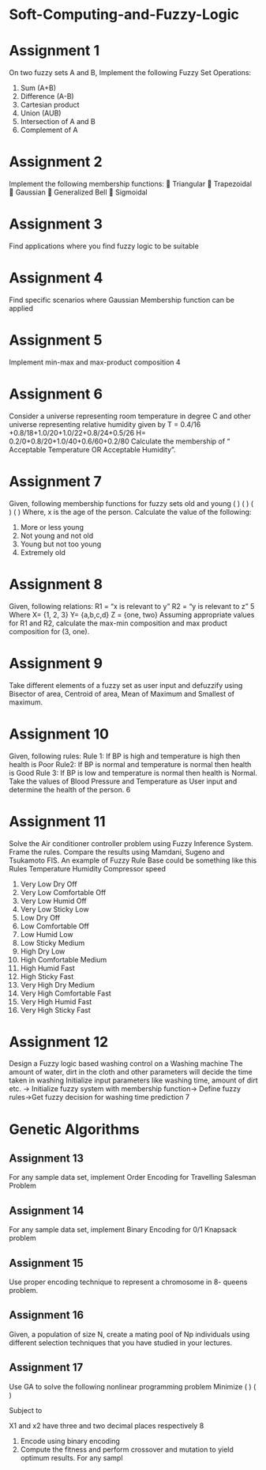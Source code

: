 # Soft-Computing-and-Fuzzy-Logic
# Assignment 1
On two fuzzy sets A and B, Implement the following Fuzzy Set
Operations:
1. Sum (A+B)
2. Difference (A-B)
3. Cartesian product
4. Union (AUB)
5. Intersection of A and B
6. Complement of A
# Assignment 2
Implement the following membership functions:
 Triangular
 Trapezoidal
 Gaussian
 Generalized Bell
 Sigmoidal
# Assignment 3
Find applications where you find fuzzy logic to be suitable
# Assignment 4
Find specific scenarios where Gaussian Membership function can be applied
# Assignment 5
Implement min-max and max-product composition
4
# Assignment 6
Consider a universe representing room temperature in degree C and other
universe representing relative humidity given by
T = 0.4/16 +0.8/18+1.0/20+1.0/22+0.8/24+0.5/26
H= 0.2/0+0.8/20+1.0/40+0.6/60+0.2/80
Calculate the membership of “ Acceptable Temperature OR Acceptable
Humidity”.
# Assignment 7
Given, following membership functions for fuzzy sets old and young
 ( ) ( )
 ( ) ( )
Where, x is the age of the person. Calculate the value of the following:
1. More or less young
2. Not young and not old
3. Young but not too young
4. Extremely old
# Assignment 8
Given, following relations:
R1 = “x is relevant to y”
R2 = “y is relevant to z”
5
Where
X= {1, 2, 3}
Y= {a,b,c,d}
Z = {one, two}
Assuming appropriate values for R1 and R2, calculate the max-min
composition and max product composition for (3, one).
# Assignment 9
Take different elements of a fuzzy set as user input and defuzzify using
Bisector of area, Centroid of area, Mean of Maximum and Smallest of
maximum.
# Assignment 10
Given, following rules:
Rule 1: If BP is high and temperature is high then health is Poor
Rule2: If BP is normal and temperature is normal then health is Good
Rule 3: If BP is low and temperature is normal then health is Normal.
Take the values of Blood Pressure and Temperature as User input and
determine the health of the person.
6
# Assignment 11
Solve the Air conditioner controller problem using Fuzzy Inference System.
Frame the rules. Compare the results using Mamdani, Sugeno and Tsukamoto
FIS.
An example of Fuzzy Rule Base could be something like this
Rules Temperature Humidity Compressor
speed
1. Very Low Dry Off
2. Very Low Comfortable Off
3. Very Low Humid Off
4. Very Low Sticky Low
5. Low Dry Off
6. Low Comfortable Off
7. Low Humid Low
8. Low Sticky Medium
9. High Dry Low
10. High Comfortable Medium
11. High Humid Fast
12. High Sticky Fast
13. Very High Dry Medium
14. Very High Comfortable Fast
15. Very High Humid Fast
16. Very High Sticky Fast
# Assignment 12
Design a Fuzzy logic based washing control on a Washing
machine
The amount of water, dirt in the cloth and other parameters will
decide the time taken in washing
Initialize input parameters like washing time, amount of dirt
etc. -> Initialize fuzzy system with membership function->
Define fuzzy rules->Get fuzzy decision for washing time
prediction
7
# Genetic Algorithms

## Assignment 13
For any sample data set, implement Order Encoding for Travelling
Salesman Problem
## Assignment 14
For any sample data set, implement Binary Encoding for 0/1
Knapsack problem
## Assignment 15
Use proper encoding technique to represent a chromosome in 8-
queens problem.
## Assignment 16
Given, a population of size N, create a mating pool of Np individuals
using different selection techniques that you have studied in your
lectures.
## Assignment 17
Use GA to solve the following nonlinear programming problem
Minimize ( )
 ( )

Subject to



X1 and x2 have three and two decimal places respectively
8
1. Encode using binary encoding
2. Compute the fitness and perform crossover and mutation to yield
optimum results.
For any sampl
